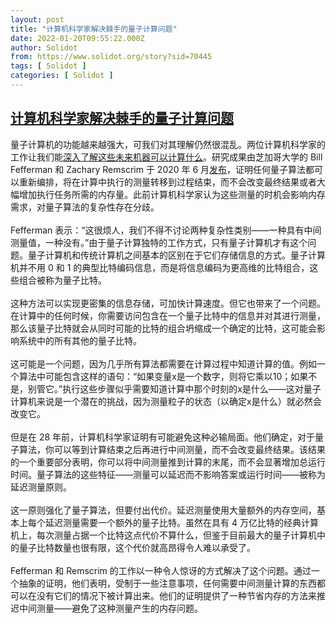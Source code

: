 ```yaml
---
layout: post
title: "计算机科学家解决棘手的量子计算问题"
date: 2022-01-20T09:55:22.000Z
author: Solidot
from: https://www.solidot.org/story?sid=70445
tags: [ Solidot ]
categories: [ Solidot ]
---
```

<!--1642672522000-->
[计算机科学家解决棘手的量子计算问题](https://www.solidot.org/story?sid=70445)
------

<div>
量子计算机的功能越来越强大，可我们对其理解仍然很混乱。两位计算机科学家的工作让我们能<a href="https://www.quantamagazine.org/computer-scientists-eliminate-pesky-quantum-computations-20220119/">深入了解这些未来机器可以计算什么</a>。研究成果由芝加哥大学的 Bill Fefferman 和 Zachary Remscrim 于 2020 年 6 月<a href="https://arxiv.org/abs/2006.03530">发布</a>，证明任何量子算法都可以重新编排，将在计算中执行的测量转移到过程结束，而不会改变最终结果或者大幅增加执行任务所需的内存量。此前计算机科学家认为这些测量的时机会影响内存需求，对量子算法的复杂性存在分歧。<br><br>Fefferman 表示：“这很烦人，我们不得不讨论两种复杂性类别——一种具有中间测量值，一种没有。”由于量子计算独特的工作方式，只有量子计算机才有这个问题。量子计算机和传统计算机之间基本的区别在于它们存储信息的方式。量子计算机并不用 0 和 1 的典型比特编码信息，而是将信息编码为更高维的比特组合，这些组合被称为量子比特。<br><br>这种方法可以实现更密集的信息存储，可加快计算速度。但它也带来了一个问题。在计算中的任何时候，你需要访问包含在一个量子比特中的信息并对其进行测量，那么该量子比特就会从同时可能的比特的组合坍缩成一个确定的比特，这可能会影响系统中的所有其他的量子比特。<br><br>这可能是一个问题，因为几乎所有算法都需要在计算过程中知道计算的值。例如一个算法中可能包含这样的语句：“如果变量x是一个数字，则将它乘以10；如果不是，别管它。”执行这些步骤似乎需要知道计算中那个时刻的x是什么——这对量子计算机来说是一个潜在的挑战，因为测量粒子的状态（以确定x是什么）就必然会改变它。<br><br>但是在 28 年前，计算机科学家证明有可能避免这种必输局面。他们确定，对于量子算法，你可以等到计算结束之后再进行中间测量，而不会改变最终结果。该结果的一个重要部分表明，你可以将中间测量推到计算的末尾，而不会显著增加总运行时间。量子算法的这些特征——测量可以延迟而不影响答案或运行时间——被称为延迟测量原则。<br><br>这一原则强化了量子算法，但要付出代价。延迟测量使用大量额外的内存空间，基本上每个延迟测量需要一个额外的量子比特。虽然在具有 4 万亿比特的经典计算机上，每次测量占据一个比特这点代价不算什么，但鉴于目前最大的量子计算机中的量子比特数量也很有限，这个代价就高昂得令人难以承受了。<br><br>Fefferman 和 Remscrim 的工作以一种令人惊讶的方式解决了这个问题。通过一个抽象的证明，他们表明，受制于一些注意事项，任何需要中间测量计算的东西都可以在没有它们的情况下被计算出来。他们的证明提供了一种节省内存的方法来推迟中间测量——避免了这种测量产生的内存问题。
</div>
